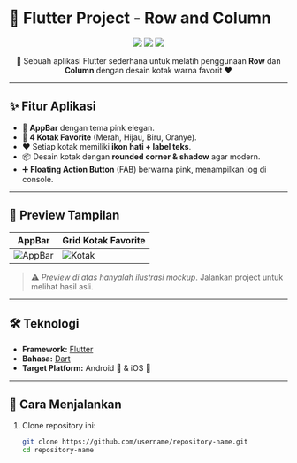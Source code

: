 # 🌸 Flutter Project - Row and Column

<p align="center">
  <img src="https://img.shields.io/badge/Flutter-Framework-blue?logo=flutter&logoColor=white&style=for-the-badge" />
  <img src="https://img.shields.io/badge/Dart-Language-0175C2?logo=dart&logoColor=white&style=for-the-badge" />
  <img src="https://img.shields.io/badge/Status-Completed-brightgreen?style=for-the-badge" />
</p>

<p align="center">
  🚀 Sebuah aplikasi Flutter sederhana untuk melatih penggunaan  
  <b>Row</b> dan <b>Column</b> dengan desain kotak warna favorit ❤️
</p>

---

## ✨ Fitur Aplikasi
- 🎀 **AppBar** dengan tema pink elegan.  
- 🧩 **4 Kotak Favorite** (Merah, Hijau, Biru, Oranye).  
- ❤️ Setiap kotak memiliki **ikon hati + label teks**.  
- 📦 Desain kotak dengan **rounded corner & shadow** agar modern.  
- ➕ **Floating Action Button** (FAB) berwarna pink, menampilkan log di console.  

---

## 🎨 Preview Tampilan

| AppBar | Grid Kotak Favorite |
|--------|----------------------|
| ![AppBar](https://via.placeholder.com/350x80/e82a96/ffffff?text=Row+and+Column) | ![Kotak](https://via.placeholder.com/350x200/ffb6c1/ffffff?text=❤️+Favorite+Boxes) |

> ⚠️ *Preview di atas hanyalah ilustrasi mockup*. Jalankan project untuk melihat hasil asli.  

---

## 🛠️ Teknologi
- **Framework:** [Flutter](https://flutter.dev/)  
- **Bahasa:** [Dart](https://dart.dev/)  
- **Target Platform:** Android 📱 & iOS 🍏  

---

## 🚀 Cara Menjalankan

1. Clone repository ini:
   ```bash
   git clone https://github.com/username/repository-name.git
   cd repository-name
